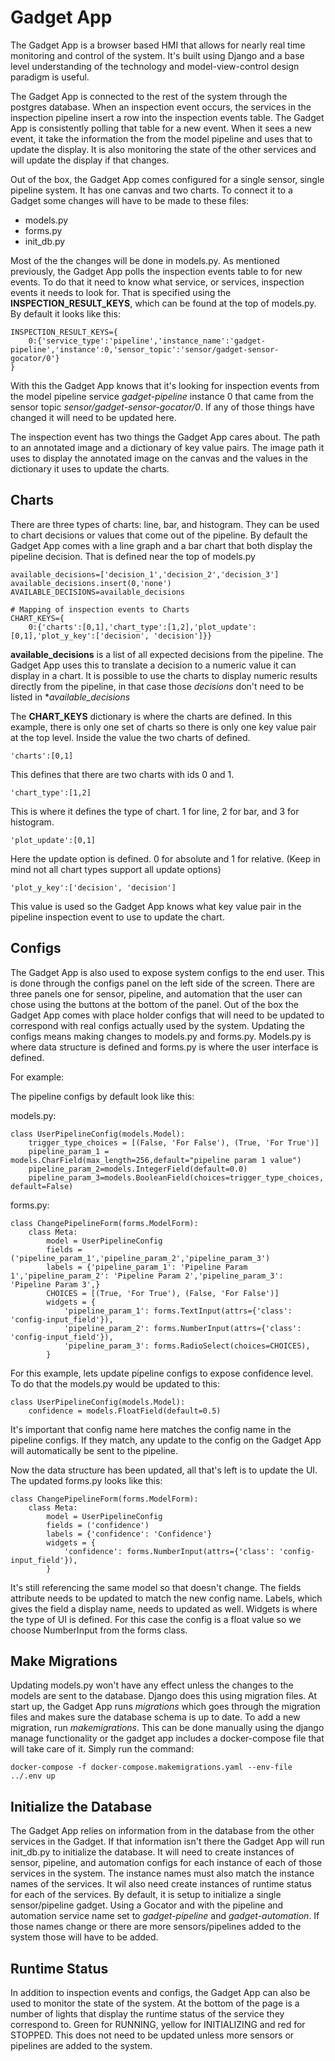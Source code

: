 # Gadget App

The Gadget App is a browser based HMI that allows for nearly real time monitoring and control of the system. It's built using Django and a base level understanding of the technology and model-view-control design paradigm is useful.

The Gadget App is connected to the rest of the system through the postgres database. When an inspection event occurs, the services in the inspection pipeline insert a row into the inspection events table. The Gadget App is consistently polling that table for a new event. When it sees a new event, it take the information the from the model pipeline and uses that to update the display. It is also monitoring the state of the other services and will update the display if that changes.

Out of the box, the Gadget App comes configured for a single sensor, single pipeline system. It has one canvas and two charts. To connect it to a Gadget some changes will have to be made to these files:

- models.py
- forms.py
- init_db.py

Most of the the changes will be done in models.py. As mentioned previously, the Gadget App polls the inspection events table to for new events. To do that it need to know what service, or services, inspection events it needs to look for. That is specified using the **INSPECTION_RESULT_KEYS**, which can be found at the top of models.py. By default it looks like this:

    INSPECTION_RESULT_KEYS={   
        0:{'service_type':'pipeline','instance_name':'gadget-pipeline','instance':0,'sensor_topic':'sensor/gadget-sensor-gocator/0'}
    }

With this the Gadget App knows that it's looking for inspection events from the model pipeline service *gadget-pipeline* instance 0 that came from the sensor topic *sensor/gadget-sensor-gocator/0*. If any of those things have changed it will need to be updated here.

The inspection event has two things the Gadget App cares about. The path to an annotated image and a dictionary of key value pairs. The image path it uses to display the annotated image on the canvas and the values in the dictionary it uses to update the charts.

## Charts

There are three types of charts: line, bar, and histogram. They can be used to chart decisions or values that come out of the pipeline. By default the Gadget App comes with a line graph and a bar chart that both display the pipeline decision. That is defined near the top of models.py

    available_decisions=['decision_1','decision_2','decision_3']
    available_decisions.insert(0,'none')
    AVAILABLE_DECISIONS=available_decisions

    # Mapping of inspection events to Charts
    CHART_KEYS={
        0:{'charts':[0,1],'chart_type':[1,2],'plot_update':[0,1],'plot_y_key':['decision', 'decision']}}

**available_decisions** is a list of all expected decisions from the pipeline. The Gadget App uses this to translate a decision to a numeric value it can display in a chart. It is possible to use the charts to display numeric results directly from the pipeline, in that case those *decisions* don't need to be listed in **available_decisions*

 The **CHART_KEYS** dictionary is where the charts are defined. In this example, there is only one set of charts so there is only one key value pair at the top level. Inside the value the two charts of defined.

    'charts':[0,1]

This defines that there are two charts with ids 0 and 1.

    'chart_type':[1,2]

This is where it defines the type of chart. 1 for line, 2 for bar, and 3 for histogram.

    'plot_update':[0,1]

Here the update option is defined. 0 for absolute and 1 for relative. (Keep in mind not all chart types support all update options)

    'plot_y_key':['decision', 'decision']

This value is used so the Gadget App knows what key value pair in the pipeline inspection event to use to update the chart.

## Configs

The Gadget App is also used to expose system configs to the end user. This is done through the configs panel on the left side of the screen. There are three panels one for sensor, pipeline, and automation that the user can chose using the buttons at the bottom of the panel. Out of the box the Gadget App comes with place holder configs that will need to be updated to correspond with real configs actually used by the system. Updating the configs means making changes to models.py and forms.py. Models.py is where data structure is defined and forms.py is where the user interface is defined.

For example:

The pipeline configs by default look like this:

models.py:

    class UserPipelineConfig(models.Model):
        trigger_type_choices = [(False, 'For False'), (True, 'For True')]
        pipeline_param_1 = models.CharField(max_length=256,default="pipeline param 1 value")
        pipeline_param_2=models.IntegerField(default=0.0)
        pipeline_param_3=models.BooleanField(choices=trigger_type_choices, default=False)

forms.py:

    class ChangePipelineForm(forms.ModelForm):
        class Meta:
            model = UserPipelineConfig
            fields = ('pipeline_param_1','pipeline_param_2','pipeline_param_3')
            labels = {'pipeline_param_1': 'Pipeline Param 1','pipeline_param_2': 'Pipeline Param 2','pipeline_param_3': 'Pipeline Param 3',}
            CHOICES = [(True, 'For True'), (False, 'For False')]
            widgets = {
                'pipeline_param_1': forms.TextInput(attrs={'class': 'config-input_field'}),
                'pipeline_param_2': forms.NumberInput(attrs={'class': 'config-input_field'}),
                'pipeline_param_3': forms.RadioSelect(choices=CHOICES),
            }

For this example, lets update pipeline configs to expose confidence level. To do that the models.py would be updated to this:

    class UserPipelineConfig(models.Model):
        confidence = models.FloatField(default=0.5)

It's important that config name here matches the config name in the pipeline configs. If they match, any update to the config on the Gadget App will automatically be sent to the pipeline.

Now the data structure has been updated, all that's left is to update the UI. The updated forms.py looks like this:

    class ChangePipelineForm(forms.ModelForm):
        class Meta:
            model = UserPipelineConfig
            fields = ('confidence')
            labels = {'confidence': 'Confidence'}
            widgets = {
                'confidence': forms.NumberInput(attrs={'class': 'config-input_field'}),
            }

It's still referencing the same model so that doesn't change. The fields attribute needs to be updated to match the new config name. Labels, which gives the field a display name, needs to updated as well. Widgets is where the type of UI is defined. For this case the config is a float value so we choose NumberInput from the forms class.

## Make Migrations

Updating models.py won't have any effect unless the changes to the models are sent to the database. Django does this using migration files. At start up, the Gadget App runs *migrations* which goes through the migration files and makes sure the database schema is up to date. To add a new migration, run *makemigrations*. This can be done manually using the django manage functionality or the gadget app includes a docker-compose file that will take care of it. Simply run the command:

    docker-compose -f docker-compose.makemigrations.yaml --env-file ../.env up

## Initialize the Database

The Gadget App relies on information from in the database from the other services in the Gadget. If that information isn't there the Gadget App will run init_db.py to initialize the database. It will need to create instances of sensor, pipeline, and automation configs for each instance of each of those services in the system. The instance names must also match the instance names of the services. It wil also need create instances of runtime status for each of the services. By default, it is setup to initialize a single sensor/pipeline gadget. Using a Gocator and with the pipeline and automation service name set to *gadget-pipeline* and *gadget-automation*. If those names change or there are more sensors/pipelines added to the system those will have to be added.

## Runtime Status

In addition to inspection events and configs, the Gadget App can also be used to monitor the state of the system. At the bottom of the page is a number of lights that display the runtime status of the service they correspond to. Green for RUNNING, yellow for INITIALIZING and red for STOPPED. This does not need to be updated unless more sensors or pipelines are added to the system.
